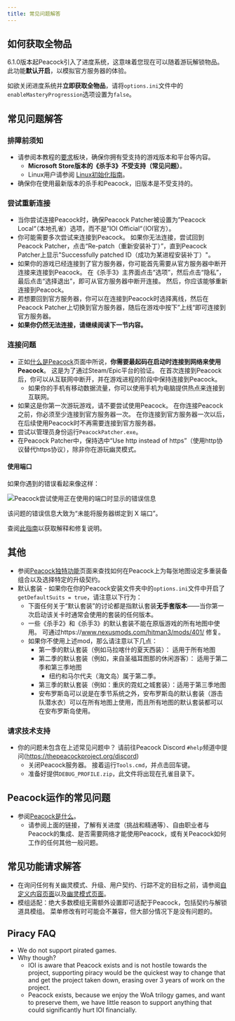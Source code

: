 ```yaml
---
title: 常见问题解答
---
```


## 如何获取全物品

6.1.0版本起Peacock引入了进度系统，这意味着您现在可以随着游玩解锁物品。 此功能**默认开启**，以模拟官方服务器的体验。

如欲关闭进度系统并**立即获取全物品**，请将`options.ini`文件中的`enableMasteryProgression`选项设置为`false`。

## 常见问题解答

### 排障前须知

-   请参阅本教程的[要求](./requirements.md)板块，确保你拥有受支持的游戏版本和平台等内容。
    -   **Microsoft Store版本的《杀手3》不受支持（常见问题）**。
    -   Linux用户请参阅 [Linux初始化指南](../guides/./linux-setup.md)。
-   确保你在使用最新版本的杀手和Peacock，旧版本是不受支持的。

### 尝试重新连接

-   当你尝试连接Peacock时，确保Peacock Patcher被设置为”Peacock Local“（本地孔雀）选项，而不是”IOI Official“（IOI官方）。
-   你可能需要多次尝试来连接到Peacock。 如果你无法连接，尝试回到Peacock Patcher，点击“Re-patch（重新安装补丁）”，直到Peacock Patcher上显示"Successfully patched ID（成功为某进程安装补丁）"。
-   如果你的游戏已经连接到了官方服务器，你可能首先需要从官方服务器中断开连接来连接到Peacock。 在《杀手3》主界面点击“选项”，然后点击“隐私”，最后点击“选择退出”，即可从官方服务器中断开连接。 然后，你应该能够重新连接到Peacock。
-   若想要回到官方服务器，你可以在连接到Peacock时选择离线，然后在Peacock Patcher上切换到官方服务器，随后在游戏中按下”上线“即可连接到官方服务器。
-   **如果你仍然无法连接，请继续阅读下一节内容。**

### 连接问题

-   正如[什么是Peacock](./what-is-peacock.md)页面中所说，**你需要最起码在启动时连接到网络来使用Peacock**。 这是为了通过Steam/Epic平台的验证。 在首次连接到Peacock后，你可以从互联网中断开，并在游戏进程的阶段中保持连接到Peacock。
    -   如果你的手机有移动数据流量，你可以使用手机为电脑提供热点来连接到互联网。
-   如果这是你第一次游玩游戏，请不要尝试使用Peacock。 在你连接Peacock之前，你必须至少连接到官方服务器一次。 在你连接到官方服务器一次以后，在后续使用Peacock时不再需要连接到官方服务器。
-   尝试以管理员身份运行`PeacockPatcher.exe`。
-   在Peacock Patcher中，保持选中“Use http instead of https”（使用http协议替代https协议），除非你在游玩幽灵模式。

#### 使用端口

如果你遇到的错误看起来像这样：

![Peacock尝试使用正在使用的端口时显示的错误信息](/img/wiki/port_in_use.png)

该问题的错误信息大致为“未能将服务器绑定到 X 端口”。

查阅[此指南](../troubleshooting/fix-port-in-use.md)以获取解释和修复说明。

## 其他

-   参阅[Peacock独特功能](../intel/loadout-profiles-elp.md)页面来查找如何在Peacock上为每张地图设定多重装备组合以及选择特定的升级契约。
-   默认套装 - 如果你在你的Peacock安装文件夹中的`options.ini`文件中开启了`getDefaultSuits = true`，请注意以下行为：
    -   下面任何关于“默认套装”的讨论都是指默认套装**无手套版本**——当你第一次启动该关卡时通常会使用的套装的任何版本。
    -   一些《杀手2》和《杀手3》的默认套装不能在原版游戏的所有地图中使用。 可通过https://www.nexusmods.com/hitman3/mods/401/ 修复。
    -   如果你不使用上述mod，那么请注意以下几点：
        -   第一季的默认套装（例如马拉喀什的夏天西装）： 适用于所有地图
        -   第二季的默认套装（例如，来自圣福耳图那的休闲游客）： 适用于第二季和第三季地图
            -   纽约和马尔代夫（海文岛）属于第二季。
        -   第三季的默认套装（例如：重庆的霓虹之城套装）：适用于第三季地图
        -   安布罗斯岛可以说是在季节系统之外，安布罗斯岛的默认套装（游击队潜水衣）可以在所有地图上使用，而且所有地图的默认套装都可以在安布罗斯岛使用。

### 请求技术支持

-   你的问题未包含在上述常见问题中？ 请前往Peacock Discord `#help`频道中提问(https://thepeacockproject.org/discord)
    -   关闭Peacock服务器。 接着运行`Tools.cmd`，并点击回车键。
    -   准备好提供`DEBUG_PROFILE.zip`，此文件将出现在孔雀目录下。

## Peacock运作的常见问题

-   参阅[Peacock是什么](./what-is-peacock.md)。
    -   请参阅上面的链接，了解有关进度（挑战和精通等）、自由职业者与Peacock的集成、是否需要网络才能使用Peacock，或有关Peacock如何工作的任何其他一般问题。

## 常见功能请求解答

-   在询问任何有关幽灵模式、升级、用户契约、行踪不定的目标之前，请参阅[自定义内容页面](.././custom-content.md)以及[幽灵模式页面](.././ghost-mode.md)。
-   模组适配：绝大多数模组无需额外设置即可适配于Peacock，包括契约与解锁道具模组。 菜单修改有时可能会不兼容，但大部分情况下是没有问题的。

## Piracy FAQ
-   We do not support pirated games.
-   Why though?
    -   IOI is aware that Peacock exists and is not hostile towards the project, supporting piracy would be the quickest way to change that and get the project taken down, erasing over 3 years of work on the project.
    -   Peacock exists, because we enjoy the WoA trilogy games, and want to preserve them, we have little reason to support anything that could significantly hurt IOI financially.
